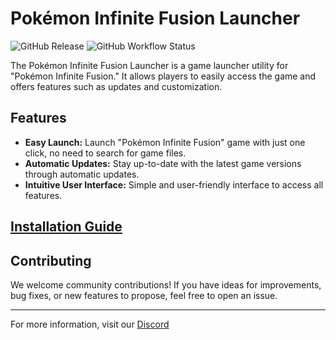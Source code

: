 # Pokémon Infinite Fusion Launcher

![GitHub Release](https://img.shields.io/github/v/release/DrapNard/InfiniteFusion-Launcher)
![GitHub Workflow Status](https://img.shields.io/github/workflow/status/DrapNard/InfiniteFusion-Launcher/Build%20and%20Deploy)

The Pokémon Infinite Fusion Launcher is a game launcher utility for "Pokémon Infinite Fusion." It allows players to easily access the game and offers features such as updates and customization.

## Features

- **Easy Launch:** Launch "Pokémon Infinite Fusion" game with just one click, no need to search for game files.
- **Automatic Updates:** Stay up-to-date with the latest game versions through automatic updates.
- **Intuitive User Interface:** Simple and user-friendly interface to access all features.

## [Installation Guide](https://github.com/DrapNard/InfiniteFusion-Launcher/wiki/Installation)

## Contributing

We welcome community contributions! If you have ideas for improvements, bug fixes, or new features to propose, feel free to open an issue.

---

For more information, visit our [Discord](https://discord.gg/infinitefusion)
